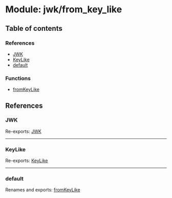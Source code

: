 # Module: jwk/from\_key\_like

## Table of contents

### References

- [JWK](jwk_from_key_like.md#jwk)
- [KeyLike](jwk_from_key_like.md#keylike)
- [default](jwk_from_key_like.md#default)

### Functions

- [fromKeyLike](../functions/jwk_from_key_like.fromkeylike.md)

## References

### JWK

Re-exports: [JWK](../interfaces/types.jwk.md)

___

### KeyLike

Re-exports: [KeyLike](../types/types.keylike.md)

___

### default

Renames and exports: [fromKeyLike](../functions/jwk_from_key_like.fromkeylike.md)
